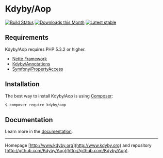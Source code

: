 Kdyby/Aop
======

[![Build Status](https://travis-ci.org/Kdyby/Aop.svg?branch=master)](https://travis-ci.org/Kdyby/Aop)
[![Downloads this Month](https://img.shields.io/packagist/dm/kdyby/aop.svg)](https://packagist.org/packages/kdyby/aop)
[![Latest stable](https://img.shields.io/packagist/v/kdyby/aop.svg)](https://packagist.org/packages/kdyby/aop)


Requirements
------------

Kdyby/Aop requires PHP 5.3.2 or higher.

- [Nette Framework](https://github.com/nette/nette)
- [Kdyby/Annotations](https://github.com/Kdyby/Annotations)
- [Symfony/PropertyAccess](https://github.com/symfony/PropertyAccess)


Installation
------------

The best way to install Kdyby/Aop is using  [Composer](http://getcomposer.org/):

```sh
$ composer require kdyby/aop
```


Documentation
------------

Learn more in the [documentation](https://github.com/Kdyby/Aop/blob/master/docs/en/index.md).


-----

Homepage [http://www.kdyby.org](http://www.kdyby.org) and repository [http://github.com/Kdyby/Aop](http://github.com/Kdyby/Aop).
